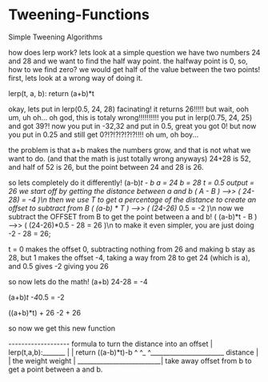 # Tweening-Functions
Simple Tweening Algorithms

how does lerp work?
lets look at a simple question
we have two numbers 24 and 28 and we want to find the half way point.
the halfway point is 0, so, how to we find zero? we would get half of the value between the two points!
first, lets look at a wrong way of doing it.

lerp(t, a, b):
return (a+b)*t

okay, lets put in lerp(0.5, 24, 28)
facinating! it returns 26!!!!!
but wait, ooh um, uh oh... oh god, this is totaly wrong!!!!!!!!!!
you put in lerp(0.75, 24, 25) and got 39?!
now you put in -32,32 and put in 0.5, great you got 0!
but now you put in 0.25 and still get 0?!?!?!?!?!?!!!! oh um, oh boy...

the problem is that a+b makes the numbers grow, and that is not what we want to do. (and that the math is just totally wrong anyways)
24+28 is 52, and half of 52 is 26, but the point between 24 and 28 is 26.



so lets completely do it differently!
(a-b)*t - b
a = 24
b = 28
t = 0.5
output = 26
we start off by getting the distance between a and b                                                  ( A - B )          -->>            ( 24-28) = -4 )\n
then we use T to get a percentage of the distance to create an offset to subtract from B            ( (a-b) * T )        -->>         ( (24-26)* 0.5 = -2 )\n
now we subtract the OFFSET from B to get the point between a and b!                                ( (a-b)*t - B )	      -->>       ( (24-26)*0.5 - 28 = 26 )\n
to make it even simpler, you are just doing -2 - 28 = 26;


t = 0 makes the offset 0, subtracting nothing from 26 and making b stay as 28, but 1 makes the offset -4, taking a way from 28 to get 24 (which is a), and 0.5 gives -2 giving you 26

so now lets do the math!
(a+b)
24-28 = -4


(a+b)*t
-4*0.5 = -2

((a+b)*t) + 26
-2 + 26


so now we get this new function

------------------- formula to turn the distance into an offset
 |
lerp(t,a,b):_______
|       |
return ((a-b)*t)-b
          ^   ^_ ^_______________________
     distance  |			           			       |
      the weight weight                 |
              __________________________|
take away offset from b to get a point between a and b.
